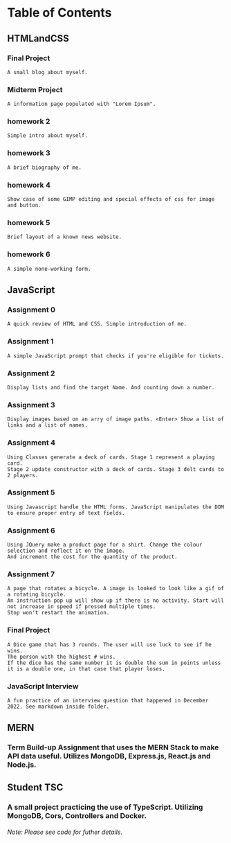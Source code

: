 # Table of Contents

## HTMLandCSS

### Final Project
    A small blog about myself.
### Midterm Project
    A information page populated with "Lorem Ipsum".
### homework 2
    Simple intro about myself.
### homework 3
    A brief biography of me.
### homework 4
    Show case of some GIMP editing and special effects of css for image and button.
### homework 5
    Brief layout of a known news website.
### homework 6
    A simple none-working form.

## JavaScript

### Assignment 0
    A quick review of HTML and CSS. Simple introduction of me.
### Assignment 1 
    A simple JavaScript prompt that checks if you're eligible for tickets.
### Assignment 2
    Display lists and find the target Name. And counting down a number.
### Assignment 3
    Display images based on an arry of image paths. <Enter> Show a list of links and a list of names.
### Assignment 4 
    Using Classes generate a deck of cards. Stage 1 represent a playing card.  
    Stage 2 update constructor with a deck of cards. Stage 3 delt cards to 2 players. 
### Assignment 5
    Using Javascript handle the HTML forms. JavaScript manipulates the DOM to ensure proper entry of text fields.
### Assignment 6 
    Using JQuery make a product page for a shirt. Change the colour selection and reflect it on the image.  
    And increment the cost for the quantity of the product.
### Assignment 7
    A page that rotates a bicycle. A image is looked to look like a gif of a rotating bicycle.  
    An instruction pop up will show up if there is no activity. Start will not increase in speed if pressed multiple times. 
    Stop won't restart the animation. 
### Final Project
    A Dice game that has 3 rounds. The user will use luck to see if he wins.  
    The person with the highest # wins. 
    If the dice has the same number it is double the sum in points unless it is a double one, in that case that player loses.

### JavaScript Interview
    A fun practice of an interview question that happened in December 2022. See markdown inside folder.
    
## MERN

### Term Build-up Assignment that uses the MERN Stack to make API data useful. Utilizes MongoDB, Express.js, React.js and Node.js. 

## Student TSC

### A small project practicing the use of TypeScript. Utilizing MongoDB, Cors, Controllers and Docker. 

###### Note: Please see code for futher details.

